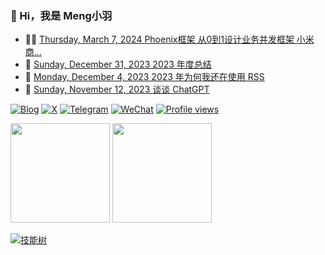 ### 🤠 Hi，我是 Meng小羽

<!-- BLOG-POST-LIST:START -->
- 👨‍🏫 [Thursday, March 7, 2024 Phoenix框架 从0到1设计业务并发框架 小米商...](https://blog.debuginn.com/p/phoenix-framework-1/)
- 🦄 [Sunday, December 31, 2023 2023 年度总结](https://blog.debuginn.com/p/debuginn-2023/)
- 💃 [Monday, December 4, 2023 2023 年为何我还在使用 RSS](https://blog.debuginn.com/p/debuginn-2023-rss/)
- 🤔 [Sunday, November 12, 2023 谈谈 ChatGPT](https://blog.debuginn.com/p/talk-about-chat-gpt/)<!-- BLOG-POST-LIST:END -->

[![Blog](https://img.shields.io/badge/blog.debuginn.com-0066ff?logo=blogger&logoColor=white)](https://blog.debuginn.com)
[![X](https://img.shields.io/badge/@idebuginn-000000?logo=x&logoColor=white)](https://twitter.com/idebuginn)
[![Telegram](https://img.shields.io/badge/@idebuginn-ac00e6?logo=telegram&logoColor=white)](https://t.me/idebuginn)
[![WeChat](https://img.shields.io/badge/@debuginn-07C160?logo=wechat&logoColor=white)](https://blog.debuginn.com/subscribe)
[![Profile views](https://komarev.com/ghpvc/?username=debuginn&color=blueviolet)](https://github.com/debuginn)

<p>
    <img height="159px" src="https://github-readme-stats.vercel.app/api?username=debuginn&show_icons=true&theme=github_dark_dimmed&layout=compact" />
    <img height="159px" src="https://github-readme-stats.vercel.app/api/top-langs/?username=debuginn&theme=github_dark_dimmed&layout=compact&hide=javascript,html,css,php,scss" />
</p>

[![技能树](https://skillicons.dev/icons?i=go,java,spring,maven,mysql,postgres,redis,mongodb,linux,bash,docker,kubernetes,grafana,prometheus,nginx,git,vim,idea,vscode,md,postman,stackoverflow&theme=light)](https://blog.debuginn.com/project/)
